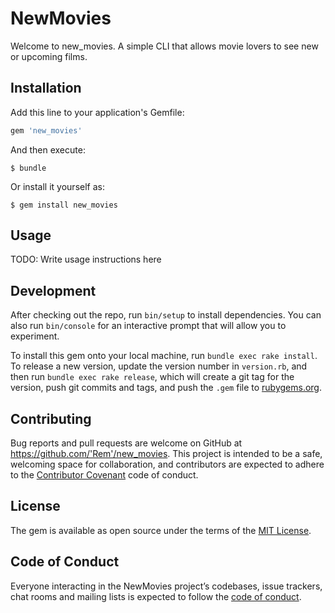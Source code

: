 # NewMovies

Welcome to new_movies. A simple CLI that allows movie lovers to see new or upcoming films. 

## Installation

Add this line to your application's Gemfile:

```ruby
gem 'new_movies'
```

And then execute:

    $ bundle

Or install it yourself as:

    $ gem install new_movies

## Usage

TODO: Write usage instructions here

## Development

After checking out the repo, run `bin/setup` to install dependencies. You can also run `bin/console` for an interactive prompt that will allow you to experiment.

To install this gem onto your local machine, run `bundle exec rake install`. To release a new version, update the version number in `version.rb`, and then run `bundle exec rake release`, which will create a git tag for the version, push git commits and tags, and push the `.gem` file to [rubygems.org](https://rubygems.org).

## Contributing

Bug reports and pull requests are welcome on GitHub at https://github.com/'Rem'/new_movies. This project is intended to be a safe, welcoming space for collaboration, and contributors are expected to adhere to the [Contributor Covenant](http://contributor-covenant.org) code of conduct.

## License

The gem is available as open source under the terms of the [MIT License](https://opensource.org/licenses/MIT).

## Code of Conduct

Everyone interacting in the NewMovies project’s codebases, issue trackers, chat rooms and mailing lists is expected to follow the [code of conduct](https://github.com/'Rem'/new_movies/blob/master/CODE_OF_CONDUCT.md).
